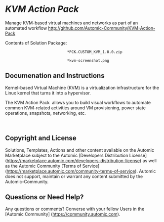 *KVM Action Pack*
=============


Manage KVM-based virtual machines and networks as part of an automated workflow
http://github.com/Automic-Community/KVM-Action-Pack

<!-- List of attached files -->
Contents of Solution Package:

						
								*PCK.CUSTOM_KVM_1.0.0.zip
								
								*kvm-screenshot.png
								
						


Documenation and Instructions
---

<p>Kernel-based Virtual Machine (KVM) is a virtualization infrastructure for the Linux kernel that turns it into a hypervisor.</p>
<p>The KVM Action Pack &nbsp;allows you to build visual workflows to automate common KVM-related activities around VM provisioning, power state operations, snapshots, networking, etc.</p>
<p>&nbsp;</p>

Copyright and License
---

Solutions, Templates, Actions and other content available on the Automic Marketplace subject to the Automic [Developers Distribution License] (https://marketplace.automic.com/developers-distribution-license) as well as the Automic Community [Terms of Service] (https://marketplace.automic.com/community-terms-of-service).
Automic does not support, maintain or warrant any content submitted by the Automic-Community.



Questions or Need Help? 
---
Any questions or comments? Converse with your fellow Users in the [Automic Community] (https://community.automic.com).